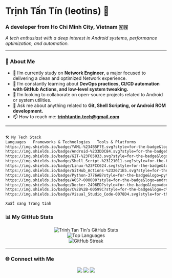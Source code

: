 # Trịnh Tấn Tín (leotins) 👋

### A developer from Ho Chi Minh City, Vietnam 🇻🇳

*A tech enthusiast with a deep interest in Android systems, performance optimization, and automation.*

</div>

---

### 🚀 About Me

- 🔭 I’m currently study on **Network Engineer**, a major focused to delivering a clean and optimized Network experience.
- 🌱 I’m constantly learning about **DevOps practices, CI/CD automation with GitHub Actions, and low-level system tweaking.**
- 👯 I’m looking to collaborate on open-source projects related to Android or system utilities.
- 💬 Ask me about anything related to **Git, Shell Scripting, or Android ROM development.**
- 📫 How to reach me: **trinhtantin.tech@gmail.com**

---

```markdown

🛠️ My Tech Stack
Languages	Frameworks & Technologies	Tools & Platforms
https://img.shields.io/badge/YAML-%234B5F7E.svg?style=for-the-badge&logo=yaml&logoColor=white" />
https://img.shields.io/badge/Android-%233DDC84.svg?style=for-the-badge&logo=android&logoColor=white" />
https://img.shields.io/badge/GIT-%23F05033.svg?style=for-the-badge&logo=git&logoColor=white" />
https://img.shields.io/badge/Shell_Script-%23121011.svg?style=for-the-badge&logo=gnu-bash&logoColor=white" />
https://img.shields.io/badge/Linux-%23FCC624.svg?style=for-the-badge&logo=linux&logoColor=black" />
https://img.shields.io/badge/GitHub_Actions-%232671E5.svg?style=for-the-badge&logo=githubactions&logoColor=white" />
https://img.shields.io/badge/Python-3776AB?style=for-the-badge&logo=python&logoColor=white" />
https://img.shields.io/badge/AOSP-000000?style=for-the-badge&logo=android&logoColor=3DDC84" />
https://img.shields.io/badge/Docker-2496ED?style=for-the-badge&logo=docker&logoColor=white" />
https://img.shields.io/badge/C%2B%2B-00599C?style=for-the-badge&logo=c%2B%2B&logoColor=white" />
https://img.shields.io/badge/Visual_Studio_Code-0078D4.svg?style=for-the-badge&logo=visual-studio-code&logoColor=white" />

Xuất sang Trang tính
```

### 📊 My GitHub Stats

<p align="center">
  <img src="https://github-readme-stats.vercel.app/api?username=trinhtantin&show_icons=true&theme=tokyonight&rank_icon=github" alt="Trinh Tan Tin's GitHub Stats" />
  <br/>
  <img src="https://github-readme-stats.vercel.app/api/top-langs/?username=trinhtantin&layout=compact&theme=tokyonight" alt="Top Languages" />
  <br/>
  <img src="https://streak-stats.demolab.com/?user=trinhtantin&theme=tokyonight" alt="GitHub Streak" />
</p>

---

### 🌐 Connect with Me

<p align="center">
<a href="YOUR_LINKEDIN_URL" target="_blank"><img src="https://img.shields.io/badge/LinkedIn-0077B5?style=for-the-badge&logo=linkedin&logoColor=white" /></a>
<a href="https://www.facebook.com/leotins.2006" target="_blank"><img src="https://img.shields.io/badge/Facebook-1877F2?style=for-the-badge&logo=facebook&logoColor=white" /></a>
<a href="YOUR_TELEGRAM_URL" target="_blank"><img src="https://img.shields.io/badge/Telegram-2CA5E0?style=for-the-badge&logo=telegram&logoColor=white" /></a>
</p>
